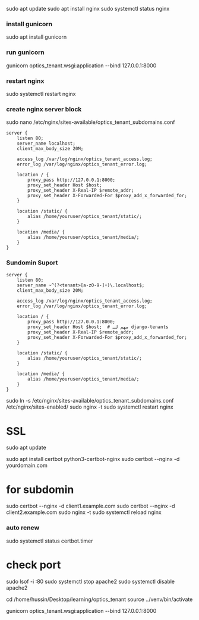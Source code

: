 sudo apt update
sudo apt install nginx
sudo systemctl status nginx

### install gunicorn
sudo apt install gunicorn

### run gunicorn
gunicorn optics_tenant.wsgi:application --bind 127.0.0.1:8000

### restart nginx
sudo systemctl restart nginx

### create nginx server block
sudo nano /etc/nginx/sites-available/optics_tenant_subdomains.conf

```nginx
server {
    listen 80;
    server_name localhost;
    client_max_body_size 20M;

    access_log /var/log/nginx/optics_tenant_access.log;
    error_log /var/log/nginx/optics_tenant_error.log;

    location / {
        proxy_pass http://127.0.0.1:8000;
        proxy_set_header Host $host;
        proxy_set_header X-Real-IP $remote_addr;
        proxy_set_header X-Forwarded-For $proxy_add_x_forwarded_for;
    }

    location /static/ {
        alias /home/youruser/optics_tenant/static/;
    }

    location /media/ {
        alias /home/youruser/optics_tenant/media/;
    }
}

```

### Sundomin Suport
```nginx
server {
    listen 80;
    server_name ~^(?<tenant>[a-z0-9-]+)\.localhost$;
    client_max_body_size 20M;

    access_log /var/log/nginx/optics_tenant_access.log;
    error_log /var/log/nginx/optics_tenant_error.log;

    location / {
        proxy_pass http://127.0.0.1:8000;
        proxy_set_header Host $host;  # مهم لـ django-tenants
        proxy_set_header X-Real-IP $remote_addr;
        proxy_set_header X-Forwarded-For $proxy_add_x_forwarded_for;
    }

    location /static/ {
        alias /home/youruser/optics_tenant/static/;
    }

    location /media/ {
        alias /home/youruser/optics_tenant/media/;
    }
}

```
sudo ln -s /etc/nginx/sites-available/optics_tenant_subdomains.conf /etc/nginx/sites-enabled/
sudo nginx -t
sudo systemctl restart nginx



# SSL
sudo apt update

sudo apt install certbot python3-certbot-nginx
sudo certbot --nginx -d yourdomain.com
# for subdomin
sudo certbot --nginx -d client1.example.com
sudo certbot --nginx -d client2.example.com
sudo nginx -t
sudo systemctl reload nginx
### auto renew
sudo systemctl status certbot.timer

# check port
sudo lsof -i :80
sudo systemctl stop apache2
sudo systemctl disable apache2


cd /home/hussin/Desktop/learning/optics_tenant
source ../venv/bin/activate

gunicorn optics_tenant.wsgi:application --bind 127.0.0.1:8000
